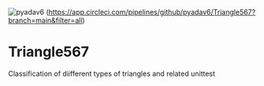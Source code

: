 ![pyadav6](https://circleci.com/gh/pyadav6/Triangle567.svg?style=svg)
(https://app.circleci.com/pipelines/github/pyadav6/Triangle567?branch=main&filter=all)

# Triangle567
 Classification of diifferent types of triangles and related unittest
